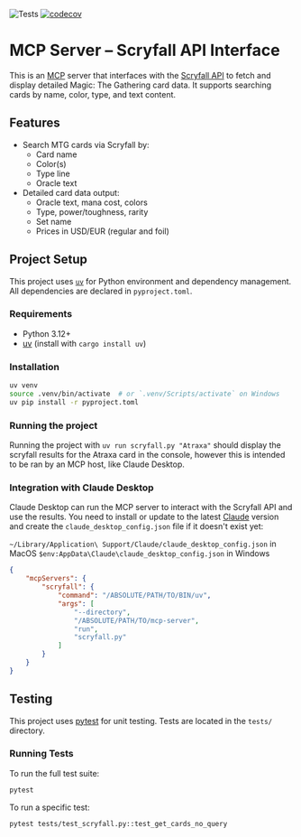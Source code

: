 ![Tests](https://github.com/dbeltra/scryfall-mcp/actions/workflows/ci.yml/badge.svg)
[![codecov](https://codecov.io/gh/dbeltra/scryfall-mcp/branch/main/graph/badge.svg)](https://codecov.io/gh/dbeltra/scryfall-mcp)


# MCP Server – Scryfall API Interface

This is an [MCP](https://modelcontextprotocol.io/) server that interfaces with the [Scryfall API](https://scryfall.com/docs/api) to fetch and display detailed Magic: The Gathering card data. It supports searching cards by name, color, type, and text content.

## Features

- Search MTG cards via Scryfall by:
  - Card name
  - Color(s)
  - Type line
  - Oracle text
- Detailed card data output:
  - Oracle text, mana cost, colors
  - Type, power/toughness, rarity
  - Set name
  - Prices in USD/EUR (regular and foil)

## Project Setup

This project uses [`uv`](https://github.com/astral-sh/uv) for Python environment and dependency management. All dependencies are declared in `pyproject.toml`.

### Requirements

- Python 3.12+
- [uv](https://github.com/astral-sh/uv) (install with `cargo install uv`)

### Installation

```bash
uv venv
source .venv/bin/activate  # or `.venv/Scripts/activate` on Windows
uv pip install -r pyproject.toml
```

### Running the project

Running the project with `uv run scryfall.py "Atraxa"` should display the scryfall results for the Atraxa card in the console, however this is intended to be ran by an MCP host, like Claude Desktop.

### Integration with Claude Desktop

Claude Desktop can run the MCP server to interact with the Scryfall API and use the results. You need to install or update to the latest [Claude](https://claude.ai/download) version and create the `claude_desktop_config.json` file if it doesn't exist yet:

`~/Library/Application\ Support/Claude/claude_desktop_config.json` in MacOS
`$env:AppData\Claude\claude_desktop_config.json` in Windows

```json
{
    "mcpServers": {
        "scryfall": {
            "command": "/ABSOLUTE/PATH/TO/BIN/uv",
            "args": [
                "--directory",
                "/ABSOLUTE/PATH/TO/mcp-server",
                "run",
                "scryfall.py"
            ]
        }
    }
}
```

## Testing

This project uses [pytest](https://pytest.org) for unit testing. Tests are located in the `tests/` directory.

### Running Tests
To run the full test suite:

```bash
pytest
```

To run a specific test:

```bash
pytest tests/test_scryfall.py::test_get_cards_no_query
```

